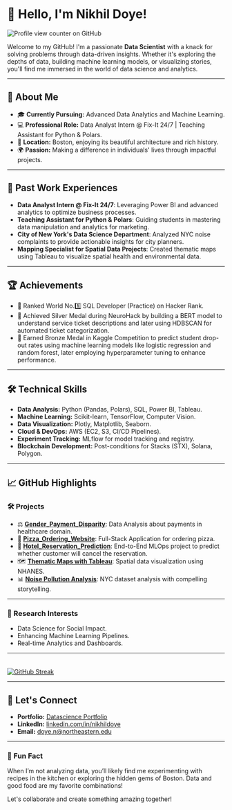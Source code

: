 # 👋 Hello, I'm Nikhil Doye!
![Profile view counter on GitHub](https://komarev.com/ghpvc/?username=nikhil-doye)

Welcome to my GitHub! I'm a passionate **Data Scientist** with a knack for solving problems through data-driven insights. Whether it's exploring the depths of data, building machine learning models, or visualizing stories, you'll find me immersed in the world of data science and analytics.

---

## 🚀 About Me
- 🎓 **Currently Pursuing:** Advanced Data Analytics and Machine Learning.
- 💻 **Professional Role:** Data Analyst Intern @ Fix-It 24/7 | Teaching Assistant for Python & Polars.
- 📍 **Location:** Boston, enjoying its beautiful architecture and rich history.
- 🌍 **Passion:** Making a difference in individuals' lives through impactful projects.

---


## 🏢 Past Work Experiences
- **Data Analyst Intern @ Fix-It 24/7**: Leveraging Power BI and advanced analytics to optimize business processes.
- **Teaching Assistant for Python & Polars**: Guiding students in mastering data manipulation and analytics for marketing.
- **City of New York's Data Science Department**: Analyzed NYC noise complaints to provide actionable insights for city planners.
- **Mapping Specialist for Spatial Data Projects**: Created thematic maps using Tableau to visualize spatial health and environmental data.

---

## 🏆 Achievements

- 🥇 Ranked World No.1️⃣ SQL Developer (Practice) on Hacker Rank.
- 🥈 Achieved Silver Medal during NeuroHack by building a BERT model to understand service ticket descriptions and later using HDBSCAN for automated ticket categorization.
- 🥉 Earned Bronze Medal in Kaggle Competition to predict student drop-out rates using machine learning models like logistic regression and random forest, later employing hyperparameter tuning to enhance performance.

---

## 🛠️ Technical Skills
- **Data Analysis:** Python (Pandas, Polars), SQL, Power BI, Tableau.
- **Machine Learning:** Scikit-learn, TensorFlow, Computer Vision.
- **Data Visualization:** Plotly, Matplotlib, Seaborn.
- **Cloud & DevOps:** AWS (EC2, S3, CI/CD Pipelines).
- **Experiment Tracking:** MLflow for model tracking and registry.
- **Blockchain Development:** Post-conditions for Stacks (STX), Solana, Polygon.

---

## 📈 GitHub Highlights
### 🛠 Projects
- ⚖️ [**Gender_Payment_Disparity**](https://github.com/Nikhil-Doye/Gender-Payment-Disparity-Analysis): Data Analysis about payments in healthcare domain.
- 🍕 [**Pizza_Ordering_Website**](https://github.com/Nikhil-Doye/ITC6355-Web-Dev-1): Full-Stack Application for ordering pizza.
- 🌊 [**Hotel_Reservation_Prediction**](https://github.com/Nikhil-Doye/Hotel-Reservation-Prediction): End-to-End MLOps project to predict whether customer will cancel the reservation.
- 🗺️ [**Thematic Maps with Tableau**](https://public.tableau.com/app/profile/nikhil.doye/viz/EAI6120_Spatial_Data/Dashboard1): Spatial data visualization using NHANES.
- 📊 [**Noise Pollution Analysis**](https://github.com/Nikhil-Doye/NYC-Noise-Complaints-Analysis): NYC dataset analysis with compelling storytelling.

---

### 🔬 Research Interests
- Data Science for Social Impact.
- Enhancing Machine Learning Pipelines.
- Real-time Analytics and Dashboards.

---

  <div>
    <a href="https://git.io/streak-stats">
      <img src="https://github-readme-streak-stats-seven-azure.vercel.app?user=nikhil-doye&theme=tokyonight-duo&hide_border=true&short_numbers=true&date_format=j%20M%5B%20Y%5D&mode=weekly" alt="GitHub Streak" style="margin-top: 20px;"/>
    </a>
  </div>

---

## 🔗 Let's Connect
- **Portfolio:** [Datascience Portfolio](https://datascienceportfolio-nikhil-doyes-projects.vercel.app/)
- **LinkedIn:** [linkedin.com/in/nikhildoye](https://linkedin.com/in/nikhildoye)
- **Email:** doye.n@northeastern.edu

---

### 🌟 Fun Fact
When I’m not analyzing data, you’ll likely find me experimenting with recipes in the kitchen or exploring the hidden gems of Boston. Data and good food are my favorite combinations!

Let's collaborate and create something amazing together!

